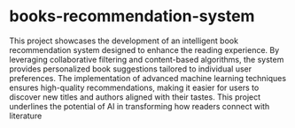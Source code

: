 # books-recommendation-system

This project showcases the development of an intelligent book recommendation system designed to enhance the reading experience. By leveraging collaborative filtering and content-based algorithms, the system provides personalized book suggestions tailored to individual user preferences. The implementation of advanced machine learning techniques ensures high-quality recommendations, making it easier for users to discover new titles and authors aligned with their tastes. This project underlines the potential of AI in transforming how readers connect with literature
